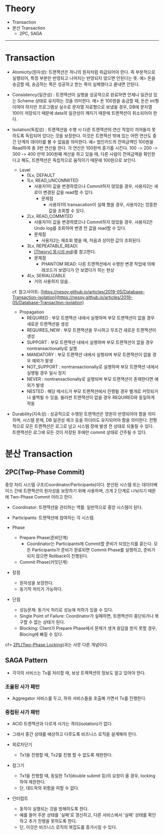 # Theory
- Transaction
- 분산 Transaction
  - 2PC, SAGA

---

# Transaction
- Atomicity(원자성): 트랜잭션은 하나의 원자처럼 취급되어야 한다.
  즉 부분적으로 실행되어, 특정 부분만 반영되고 나머지는 반영되지 않으면 안된다는 뜻.
  예> 돈을 송금할 때, 송금하는 쪽은 성공하고 받는 쪽이 실패했다고 끝내면 안된다.

- Consistency(일관성) : 트랜잭션이 실행을 성공적으로 완료하면 언제나 일관성 있는 Scheme 상태로 유지하는 것을 의미한다.
  예> 돈 100원을 송금할 때, 돈은 int형이여야 하지만 프로그램상 실수로 문자열 자료형으로 보냈을 경우, DB에 문자열 100이 저장되기 때문에 data의 일관성이 깨지기 때문에 트랜잭션이 취소되어야 한다.

- Isolation(독립성)   : 트랜잭션을 수행 시 다른 트랜잭션의 연산 작업이 끼어들지 못하도록 독립되어 있다는 것을 보장한다.
  이것은 트랜잭션 밖에 있는 어떤 연산도 중간 단계의 데이터를 볼 수 없음을 의미한다.
  예> 법인카드의 잔여금액인 100원을 Read하여 총 3번 연산을 한다. 각 연산은 100원씩 증가를 시킨다.
  100 -> 200 -> 300 -> 400
  만약 300원째 계산을 하고 있을 때, 다른 사람이 잔여금액을 확인한다고 해도, 트랜잭션은 독립적으로 움직이기 때문에 100원으로 보인다.

  - Level
    - 0Lv, DEFAULT
    - 1Lv, READ_UNCOMMITED
      - 사용자1이 값을 변경하였으나 Commit하지 않았을 경우, 사용자2는 새로이 변경된 값을 read할 수 있다.
        - 문제점
          - 사용자1의 transacation이 실패 했을 경우, 사용자2는 엉뚱한 값을 조회할 수 있다.
    - 2Lv, READ_COMMITED
      - 사용자1이 값을 변경하였으나 Commit하지 않았을 경우, 사용자2은 Undo log를 조회하여 변경 전 값을 read할 수 있다.
      - 문제점
        - 사용자2는 재조회 했을 때, 처음과 상이한 값이 조회된다.
    - 3Lv, REPEATABLE_READ(
      - [[Theory] 동시성.md](%5BTheory%5D%20%EB%8F%99%EC%8B%9C%EC%84%B1.md#동기화동시성-제어-기법))를 참고한다.
      - 문제점
        - PHANTOM READ: 다른 트랜잭션에서 수행한 변경 작업에 의해 레코드가 보였다가 안 보였다가 하는 현상
    - 4Lv, SERIALIZABLE
      - 거의 사용하지 않음..
   
  cf. 참고사이트: [https://nesoy.github.io/articles/2019-05/Database-Transaction-isolation](https://nesoy.github.io/articles/2019-05/Database-Transaction-isolation)

  - Propagation
    - REQUIRED : 부모 트랜잭션 내에서 실행하며 부모 트랜잭션이 없을 경우 새로운 트랜잭션을 생성
    - REQUIRES_NEW : 부모 트랜잭션을 무시하고 무조건 새로운 트랜잭션이 생성
    - SUPPORT : 부모 트랜잭션 내에서 실행하며 부모 트랜잭션이 없을 경우 nontransactionally로 실행
    - MANDATORY : 부모 트랜잭션 내에서 실행되며 부모 트랜잭션이 없을 경우 예외가 발생
    - NOT_SUPPORT : nontransactionally로 실행하며 부모 트랜잭션 내에서 실행될 경우 일시 정지
    - NEVER : nontransactionally로 실행되며 부모 트랜잭션이 존재한다면 예외가 발생
    - NESTED : 해당 메서드가 부모 트랜잭션에서 진행될 경우 별개로 커밋되거나 롤백될 수 있음. 둘러싼 트랜잭션이 없을 경우 REQUIRED와 동일하게 작동

- Durability(지속성)  : 성공적으로 수행된 트랜잭션은 영원히 반영되어야 함을 의미하며, 시스템 문제, DB 일관성 체크 등을 하더라도 유지되어야 함을 의미한다.
  전형적으로 모든 트랜잭션은 로그로 남고 시스템 장애 발생 전 상태로 되돌릴 수 있다.
  트랜잭션은 로그에 모든 것이 저장된 후에만 commit 상태로 간주될 수 있다.

# 분산 Transaction
## 2PC(Twp-Phase Commit)
중앙 처리 시스템 구조(Coordinator/Participants)이다.
분산된 시스템 또는 데이터베이스 간에 트랜잭션의 원자성을 보장하기 위해 사용하며, 크게 2 단계로 나눠지기 때문에 Two-Phase Commit 이라고 한다.

- Coordinator: 트랜잭션을 관리하는 역활. 일반적으로 중앙 시스템이 된다.
- Participants: 트랜잭션에 참여하는 각 시스템.

- Phase
  - Prepare Phase(준비단계)
    - Coordinator는 Participants에 Commit할 준비가 되었는지를 묻는다.
      모든 Participants가 준비가 완료되면 Commit Phase를 실행하고, 준비가 되지 않으면 Rollback이 진행된다.
  - Commit Phase(커밋단계)

- 장점
  - 원자성을 보장한다.
  - 동기적 처리가 가능하다.

- 단점
  - 성능문제: 동기식 처리로 성능에 저하가 있을 수 있다.
  - Single Point of Failure: Coordinator가 실패하면, 트랜잭션이 중단되거나 복구할 수 없는 상태가 된다.
  - Blocking: Client가 Prepare Phase에서 문제가 생겨 응답을 받지 못할 경우, Blocing에 빠질 수 있다.

cf> [2PL(Two-Phase Locking)](%5BTheory%5D%20%EB%8F%99%EC%8B%9C%EC%84%B1.md#동기화동시성-제어-기법)과는 사뭇 다른 개념이다.

## SAGA Pattern
- 각각의 서비스는 Tx를 처리할 때, 보상 트랙잭션의 정보도 알고 있어야 한다.

### 조율된 사가 패턴
- Aggregator 서비스를 두고, 하위 서비스들을 호출해 가면서 Tx를 진행한다.

### 중첩된 사가 패턴
- ACID 트랜잭션과 다르게 사가는 격리(isolation)가 없다.
- 그래서 중간 상태를 예상하고 다루도록 비즈니스 로직을 설계해야 한다.

- 회로차단기
  - Tx1을 진행할 때, Tx2를 진행 할 수 없도록 제한한다.

- 잠그기
  - Tx1을 진행할 때, 동일한 Tx1(double submit 등)의 요청이 올 경우, locking하여 제한한다.
  - 단, 데드락의 위험을 피할 수 없다.

- 인터럽트
  - 동작이 실행되는 것을 방해하도록 한다.
  - 예를 들어 주문 상태를 '실패'로 갱신하고, 다른 서비스에서 '실패' 상태를 확인하고 추가 진행을 못하도록 한다.
  - 단, 이것은 비즈니스 로직의 복잡도를 증가시킬 수 있다.